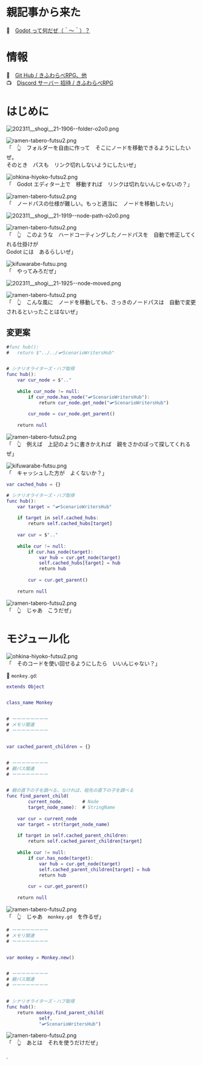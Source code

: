 # 親記事から来た

📖　[Godot って何だぜ（＾～＾）？](https://crieit.net/posts/Godot-65115761b6a17)  

# 情報

📖　[Git Hub / きふわらべRPG、他](https://github.com/muzudho/godot-practice)  
📺　[Discord サーバー 招待 / きふわらべRPG](https://t.co/ZvT1ICT9x8)  

# はじめに

![202311__shogi__21-1906--folder-o2o0.png](https://crieit.now.sh/upload_images/a9d8e33df75340cb3aae1214ee2b6af4655c82453f6c7.png)  

![ramen-tabero-futsu2.png](https://crieit.now.sh/upload_images/d27ea8dcfad541918d9094b9aed83e7d61daf8532bbbe.png)  
「　👆　フォルダーを自由に作って　そこにノードを移動できるようにしたいぜ。  
そのとき　パスも　リンク切れしないようにしたいぜ」  

![ohkina-hiyoko-futsu2.png](https://crieit.now.sh/upload_images/96fb09724c3ce40ee0861a0fd1da563d61daf8a09d9bc.png)  
「　Godot エディター上で　移動すれば　リンクは切れないんじゃないの？」  

![ramen-tabero-futsu2.png](https://crieit.now.sh/upload_images/d27ea8dcfad541918d9094b9aed83e7d61daf8532bbbe.png)  
「　ノードパスの仕様が難しい。もっと適当に　ノードを移動したい」  

![202311__shogi__21-1919--node-path-o2o0.png](https://crieit.now.sh/upload_images/105ecd83f2c980c07567a437ac60f97e655c845cc5d17.png)  

![ramen-tabero-futsu2.png](https://crieit.now.sh/upload_images/d27ea8dcfad541918d9094b9aed83e7d61daf8532bbbe.png)  
「　👆　このような　ハードコーティングしたノードパスを　自動で修正してくれる仕掛けが  
Godot には　あるらしいぜ」  

![kifuwarabe-futsu.png](https://crieit.now.sh/upload_images/beaf94b260ae2602ca8cf7f5bbc769c261daf8686dbda.png)  
「　やってみろだぜ」  

![202311__shogi__21-1925--node-moved.png](https://crieit.now.sh/upload_images/9667e2c6013a78af394fb214949ae487655c85bba0d19.png)  

![ramen-tabero-futsu2.png](https://crieit.now.sh/upload_images/d27ea8dcfad541918d9094b9aed83e7d61daf8532bbbe.png)  
「　👆　こんな風に　ノードを移動しても、さっきのノードパスは　自動で変更されるといったことはないぜ」  

## 変更案

```gd
#func hub():
#	return $"../../🛩️ScenarioWritersHub"


# シナリオライターズ・ハブ取得
func hub():
	var cur_node = $".."
	
	while cur_node != null:
		if cur_node.has_node("🛩️ScenarioWritersHub"):
			return cur_node.get_node("🛩️ScenarioWritersHub")
		
		cur_node = cur_node.get_parent()
	
	return null
```

![ramen-tabero-futsu2.png](https://crieit.now.sh/upload_images/d27ea8dcfad541918d9094b9aed83e7d61daf8532bbbe.png)  
「　👆　例えば　上記のように書きかえれば　親をさかのぼって探してくれるぜ」  

![kifuwarabe-futsu.png](https://crieit.now.sh/upload_images/beaf94b260ae2602ca8cf7f5bbc769c261daf8686dbda.png)  
「　キャッシュした方が　よくないか？」  

```gd
var cached_hubs = {}

# シナリオライターズ・ハブ取得
func hub():
	var target = "🛩️ScenarioWritersHub"
	
	if target in self.cached_hubs:
		return self.cached_hubs[target]
	
	var cur = $".."
	
	while cur != null:
		if cur.has_node(target):
			var hub = cur.get_node(target)
			self.cached_hubs[target] = hub
			return hub
		
		cur = cur.get_parent()
	
	return null
```

![ramen-tabero-futsu2.png](https://crieit.now.sh/upload_images/d27ea8dcfad541918d9094b9aed83e7d61daf8532bbbe.png)  
「　👆　じゃあ　こうだぜ」  

# モジュール化

![ohkina-hiyoko-futsu2.png](https://crieit.now.sh/upload_images/96fb09724c3ce40ee0861a0fd1da563d61daf8a09d9bc.png)  
「　そのコードを使い回せるようにしたら　いいんじゃない？」  

📄 `monkey.gd`:  

```gd
extends Object


class_name Monkey


# ーーーーーーーー
# メモリ関連
# ーーーーーーーー


var cached_parent_children = {}


# ーーーーーーーー
# 親パス関連
# ーーーーーーーー


# 親の直下の子を調べる。なければ、祖先の直下の子を調べる
func find_parent_child(
		current_node,		# Node
		target_node_name):	# StringName
	
	var cur = current_node
	var target = str(target_node_name)
	
	if target in self.cached_parent_children:
		return self.cached_parent_children[target]
		
	while cur != null:
		if cur.has_node(target):
			var hub = cur.get_node(target)
			self.cached_parent_children[target] = hub
			return hub
		
		cur = cur.get_parent()
	
	return null
```

![ramen-tabero-futsu2.png](https://crieit.now.sh/upload_images/d27ea8dcfad541918d9094b9aed83e7d61daf8532bbbe.png)  
「　👆　じゃあ　`monkey.gd`　を作るぜ」  

```gd
# ーーーーーーーー
# メモリ関連
# ーーーーーーーー


var monkey = Monkey.new()


# ーーーーーーーー
# 親パス関連
# ーーーーーーーー


# シナリオライターズ・ハブ取得
func hub():
	return monkey.find_parent_child(
			self,
			"🛩️ScenarioWritersHub")
```

![ramen-tabero-futsu2.png](https://crieit.now.sh/upload_images/d27ea8dcfad541918d9094b9aed83e7d61daf8532bbbe.png)  
「　👆　あとは　それを使うだけだぜ」  

.